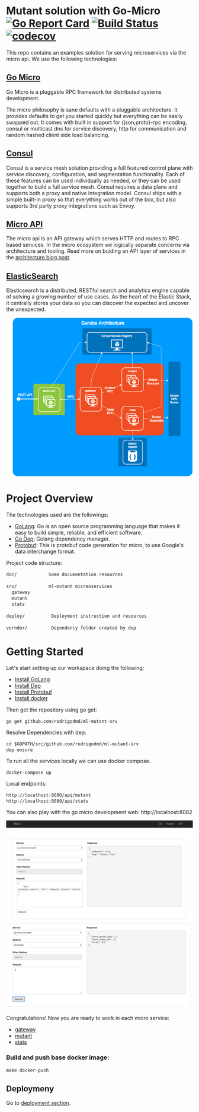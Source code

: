 # Mutant solution with Go-Micro [![Go Report Card](https://goreportcard.com/badge/github.com/rodrigodmd/ml-mutant-srv)](https://goreportcard.com/report/github.com/rodrigodmd/ml-mutant-srv) [![Build Status](https://travis-ci.org/rodrigodmd/ml-mutant-srv.svg?branch=master)](https://travis-ci.org/rodrigodmd/ml-mutant-srv) [![codecov](https://codecov.io/gh/rodrigodmd/ml-mutant-srv/branch/master/graph/badge.svg)](https://codecov.io/gh/rodrigodmd/ml-mutant-srv)

This repo contains an examples solution for serving microservices via the micro api. We use the following technologies:

## [Go Micro](https://micro.mu/docs/)
Go Micro is a pluggable RPC framework for distributed systems development.

The micro philosophy is sane defaults with a pluggable architecture. It provides defaults to get you started quickly but everything can be easily swapped out. It comes with built in support for {json,proto}-rpc encoding, consul or multicast dns for service discovery, http for communication and random hashed client side load balancing.

## [Consul](https://www.consul.io/intro/index.html)

Consul is a service mesh solution providing a full featured control plane with service discovery, configuration, and segmentation functionality. Each of these features can be used individually as needed, or they can be used together to build a full service mesh. Consul requires a data plane and supports both a proxy and native integration model. Consul ships with a simple built-in proxy so that everything works out of the box, but also supports 3rd party proxy integrations such as Envoy.

## [Micro API](https://github.com/micro/micro/tree/master/api)
The micro api is an API gateway which serves HTTP and routes to RPC based services. 
In the micro ecosystem we logically separate concerns via architecture and tooling. Read more on buiding an API layer of services 
in the [architecture blog post](https://micro.mu/blog/2016/04/18/micro-architecture.html).

## [ElasticSearch](https://www.elastic.co/products/elasticsearch)

Elasticsearch is a distributed, RESTful search and analytics engine capable of solving a growing number of use cases. As the heart of the Elastic Stack, it centrally stores your data so you can discover the expected and uncover the unexpected.

![Service Architecture](doc/architecture.png)

# Project Overview
The technologies used are the followings:
* [GoLang](http://www.golang.org/): Go is an open source programming language that makes it easy to build simple, reliable, and efficient software.
* [Go Dep](https://github.com/golang/dep): Golang dependency manager.
* [Protobuf](https://github.com/golang/protobuf): This is protobuf code generation for micro, to use Google's data interchange format.

Project code structure:

    doc/            Some documentation resources

    srv/            ml-mutant micreoservices
      gateway
      mutant
      stats
    
    deploy/          Deployment instruction and resources

    verndor/         Dependency folder created by dep



# Getting Started

Let's start setting up our workspace doing the following:

* [Install GoLang](https://golang.org/doc/install)
* [Install Dep](https://github.com/golang/dep#installation)
* [Install Protobuf](https://github.com/micro/protoc-gen-micro#install)
* [Install docker](https://docs.docker.com/install/)

Then get the repository using go get:

    go get github.com/rodrigodmd/ml-mutant-srv

Resolve Dependencies with dep:

    cd $GOPATH/src/github.com/rodrigodmd/ml-mutant-srv
    dep ensure

To run all the services locally we can use docker compose.

    docker-compose up

Local endpoints:

    http://localhost:8080/api/mutant
    http://localhost:8080/api/stats

You can also play with the go micro development web: http://localhost:8082

![Web 1](doc/web1.png)
![Web 2](doc/web2.png)

Congratulations! Now you are ready to work in each micro service:

* [gateway](srv/gateway)
* [mutant](srv/mutant)
* [stats](srv/stats)

### Build and push base docker image:

    make docker-push

## Deploymeny

Go to [deployment section](deploy).
